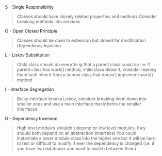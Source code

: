 S - Single Responsibility
> Classes should have closely related properties and methods
> Consider breaking methods into services

O - Open Closed Principle
> Classes should be open to extension but closed for modification
> Dependency Injection

L - Liskov Substitution
> Child class should do everything that a parent class could do
> i.e. If parent class has work() method, child class doesn't, consider making them both inherit from a human class that doesn't implement work() method

I - Interface Segregation
> Bulky interface breaks Liskov, consider breaking them down into smaller ones and use a main interface that inherits the smaller interfaces

D - Dependency Inversion
> High level modules shouldn't depend on low level modules, they should both depend on an abstraction (interface)
> You could instantiate a lower module class into the higher one but it will be hard to test or difficult to modify if ever the dependency is changed (i.e. if you have two databases and want to switch between them)